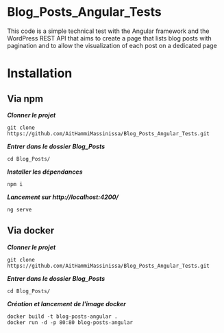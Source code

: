 # Blog_Posts_Angular_Tests
This code is a simple technical test with the Angular framework and the WordPress REST API that aims to create a page that lists blog posts with pagination and to allow the visualization of each post on a dedicated page 

# Installation

## Via npm 

***Clonner le projet***
```shell
git clone https://github.com/AitHammiMassinissa/Blog_Posts_Angular_Tests.git
```
***Entrer dans le dossier Blog_Posts***
```shell
cd Blog_Posts/
```

***Installer les dépendances***

```shell
npm i 
```
***Lancement sur http://localhost:4200/***

```shell
ng serve
```

## Via docker 

***Clonner le projet***

```shell
git clone https://github.com/AitHammiMassinissa/Blog_Posts_Angular_Tests.git
```
***Entrer dans le dossier Blog_Posts***
```shell
cd Blog_Posts/
```

***Création et lancement de l'image docker***

```shell
docker build -t blog-posts-angular .
docker run -d -p 80:80 blog-posts-angular
```

